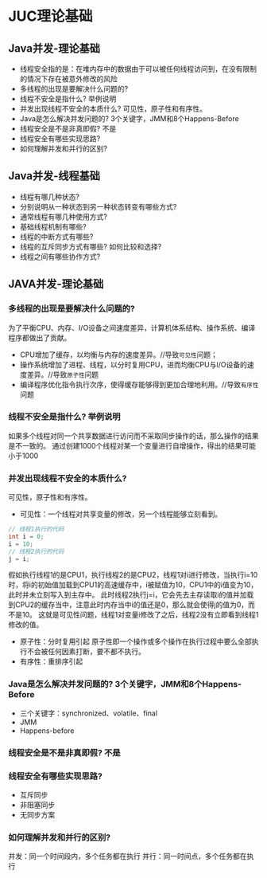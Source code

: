 ﻿# JUC理论基础

## Java并发-理论基础
- 线程安全指的是：在堆内存中的数据由于可以被任何线程访问到，在没有限制的情况下存在被意外修改的风险
- 多线程的出现是要解决什么问题的? 
- 线程不安全是指什么? 举例说明 
- 并发出现线程不安全的本质什么? 可见性，原子性和有序性。
- Java是怎么解决并发问题的? 3个关键字，JMM和8个Happens-Before
- 线程安全是不是非真即假? 不是 
- 线程安全有哪些实现思路? 
- 如何理解并发和并行的区别?


## Java并发-线程基础
- 线程有哪几种状态?
- 分别说明从一种状态到另一种状态转变有哪些方式?
- 通常线程有哪几种使用方式? 
- 基础线程机制有哪些? 
- 线程的中断方式有哪些? 
- 线程的互斥同步方式有哪些? 如何比较和选择?
- 线程之间有哪些协作方式?

## JAVA并发-理论基础

### 多线程的出现是要解决什么问题的? 

为了平衡CPU、内存、I/O设备之间速度差异，计算机体系结构、操作系统、编译程序都做出了贡献。
- CPU增加了缓存，以均衡与内存的速度差异。//导致`可见性`问题；
- 操作系统增加了进程、线程，以分时复用CPU，进而均衡CPU与I/O设备的速度差异。//导致`原子性`问题
- 编译程序优化指令执行次序，使得缓存能够得到更加合理地利用。//导致`有序性`问题

### 线程不安全是指什么? 举例说明 
如果多个线程对同一个共享数据进行访问而不采取同步操作的话，那么操作的结果是不一致的。
通过创建1000个线程对某一个变量进行自增操作，得出的结果可能小于1000
### 并发出现线程不安全的本质什么? 
可见性，原子性和有序性。
- 可见性：一个线程对共享变量的修改，另一个线程能够立刻看到。
```java
// 线程1执行的代码
int i = 0;
i = 10;
// 线程2执行的代码
j = i;
```
假如执行线程1的是CPU1，执行线程2的是CPU2，线程1对i进行修改，当执行i=10时，将i的初始值加载到CPU1的高速缓存中，i被赋值为10，CPU1中的i值变为10，此时并未立刻写入到主存中。
此时线程2执行j=i，它会先去主存读取i的值并加载到CPU2的缓存当中，注意此时内存当中i的值还是0，那么就会使得j的值为0，而不是10。 这就是可见性问题，线程1对变量i修改了之后，线程2没有立即看到线程1修改的值。
    
- 原子性：分时复用引起
原子性即一个操作或多个操作在执行过程中要么全部执行不会被任何因素打断，要不都不执行。
- 有序性：重排序引起
        
### Java是怎么解决并发问题的? 3个关键字，JMM和8个Happens-Before
- 三个关键字：synchronized、volatile、final
- JMM
- Happens-before

### 线程安全是不是非真即假? 不是 
### 线程安全有哪些实现思路? 
- 互斥同步
- 非阻塞同步
- 无同步方案

### 如何理解并发和并行的区别?
并发：同一个时间段内，多个任务都在执行
并行：同一时间点，多个任务都在执行